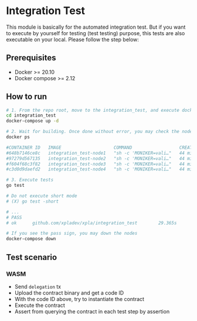 # Integration Test

This module is basically for the automated integration test. But if you want to execute by yourself for testing (test testing) purpose, this tests are also executable on your local. Please follow the step below:

## Prerequisites

- Docker >= 20.10
- Docker compose >= 2.12

## How to run

```bash
# 1. From the repo root, move to the integration_test, and execute docker compose
cd integration_test
docker-compose up -d

# 2. Wait for building. Once done without error, you may check the nodes running
docker ps

#CONTAINER ID   IMAGE                    COMMAND                  CREATED          STATUS          PORTS                                                                             NAMES
#648b7146ce8c   integration_test-node1   "sh -c 'MONIKER=vali…"   44 minutes ago   Up 44 minutes   0.0.0.0:8545->8545/tcp, 0.0.0.0:9090->9090/tcp, 0.0.0.0:26656->26656/tcp          xpla-localnet-validator1
#97279d567135   integration_test-node2   "sh -c 'MONIKER=vali…"   44 minutes ago   Up 44 minutes   8545/tcp, 9090/tcp, 0.0.0.0:9100->9100/tcp, 26656/tcp, 0.0.0.0:26666->26666/tcp   xpla-localnet-validator2
#f604f68c3f82   integration_test-node3   "sh -c 'MONIKER=vali…"   44 minutes ago   Up 44 minutes   8545/tcp, 9090/tcp, 0.0.0.0:9110->9110/tcp, 26656/tcp, 0.0.0.0:26676->26676/tcp   xpla-localnet-validator3
#c3d0d9daefd2   integration_test-node4   "sh -c 'MONIKER=vali…"   44 minutes ago   Up 44 minutes   8545/tcp, 9090/tcp, 0.0.0.0:9120->9120/tcp, 26656/tcp, 0.0.0.0:26686->26686/tcp   xpla-localnet-validator4

# 3. Execute tests
go test

# Do not execute short mode
# (X) go test -short

# ...
# PASS
# ok      github.com/xpladev/xpla/integration_test        29.365s

# If you see the pass sign, you may down the nodes
docker-compose down
```

## Test scenario

### WASM

- Send `delegation` tx
- Upload the contract binary and get a code ID
- With the code ID above, try to instantiate the contract
- Execute the contract
- Assert from querying the contract in each test step by assertion
